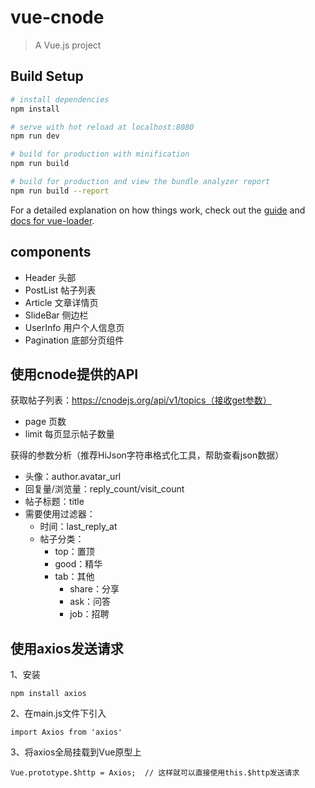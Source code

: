 # vue-cnode

> A Vue.js project

## Build Setup

``` bash
# install dependencies
npm install

# serve with hot reload at localhost:8080
npm run dev

# build for production with minification
npm run build

# build for production and view the bundle analyzer report
npm run build --report
```

For a detailed explanation on how things work, check out the [guide](http://vuejs-templates.github.io/webpack/) and [docs for vue-loader](http://vuejs.github.io/vue-loader).

## components
- Header 头部
- PostList 帖子列表
- Article 文章详情页
- SlideBar 侧边栏
- UserInfo 用户个人信息页
- Pagination 底部分页组件

## 使用cnode提供的API
获取帖子列表：https://cnodejs.org/api/v1/topics（接收get参数）
- page 页数
- limit 每页显示帖子数量

获得的参数分析（推荐HiJson字符串格式化工具，帮助查看json数据）
- 头像：author.avatar_url
- 回复量/浏览量：reply_count/visit_count
- 帖子标题：title
- 需要使用过滤器：
  - 时间：last_reply_at
  - 帖子分类：
    - top：置顶
    - good：精华
    - tab：其他
      - share：分享
      - ask：问答
      - job：招聘

## 使用axios发送请求
1、安装
```
npm install axios
```

2、在main.js文件下引入
```
import Axios from 'axios'
```

3、将axios全局挂载到Vue原型上
```
Vue.prototype.$http = Axios;  // 这样就可以直接使用this.$http发送请求
```
